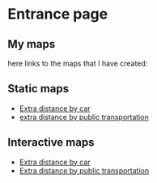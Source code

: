 # Entrance page

## My maps

here links to the maps that I have created:

## Static maps

 - [Extra distance by car](https://autogis-2017.github.io/exercise-5-JSLouhio/p1carExtraDistance.png)
 - [extra distance by public transportation](https://autogis-2017.github.io/exercise-5-JSLouhio/p1carExtraDistance.png)
 
 ## Interactive maps
 
 - [Extra distance by car](https://autogis-2017.github.io/exercise-5-JSLouhio/carDistances.html)
 - [Extra distance by public transportation](https://autogis-2017.github.io/exercise-5-JSLouhio/ptDistances.html)
